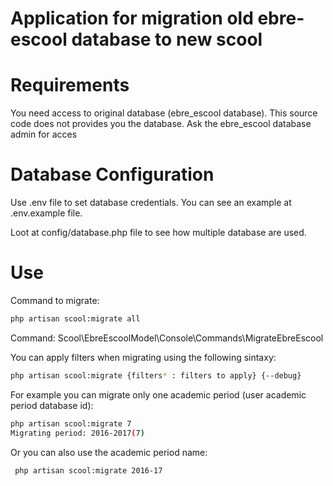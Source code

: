 # Application for migration old ebre-escool database to new scool

# Requirements

You need access to original database (ebre_escool database). 
This source code does not provides you the database. Ask the ebre_escool
database admin for acces

# Database Configuration

Use .env file to set database credentials. You can see an example at 
.env.example file.

Loot at config/database.php file to see how multiple database are used.

# Use

Command to migrate:

```bash
php artisan scool:migrate all
```

Command: Scool\EbreEscoolModel\Console\Commands\MigrateEbreEscool

You can apply filters when migrating using the following sintaxy:

```bash
php artisan scool:migrate {filters* : filters to apply} {--debug}
```

For example you can migrate only one academic period (user academic period database id):

```bash
php artisan scool:migrate 7
Migrating period: 2016-2017(7)
```

Or you can also use the academic period name:

```bash
 php artisan scool:migrate 2016-17
```